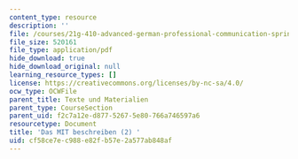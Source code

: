 ```yaml
---
content_type: resource
description: ''
file: /courses/21g-410-advanced-german-professional-communication-spring-2017/cf58ce7ec988e82fb57e2a577ab848af_21G_410s17_W05_M13.pdf
file_size: 520161
file_type: application/pdf
hide_download: true
hide_download_original: null
learning_resource_types: []
license: https://creativecommons.org/licenses/by-nc-sa/4.0/
ocw_type: OCWFile
parent_title: Texte und Materialien
parent_type: CourseSection
parent_uid: f2c7a12e-d877-5267-5e80-766a746597a6
resourcetype: Document
title: 'Das MIT beschreiben (2) '
uid: cf58ce7e-c988-e82f-b57e-2a577ab848af
---
```

